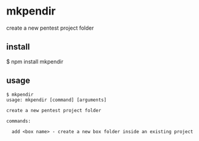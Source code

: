 # mkpendir

create a new pentest project folder

## install

$ npm install mkpendir

## usage

```console
$ mkpendir
usage: mkpendir [command] [arguments]

create a new pentest project folder

commands:

  add <box name> - create a new box folder inside an existing project

```
